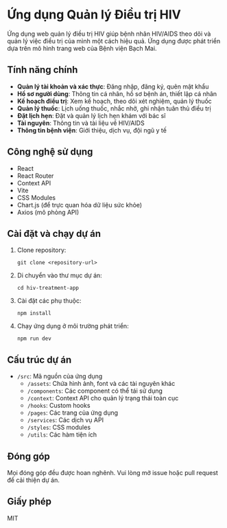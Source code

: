 # Ứng dụng Quản lý Điều trị HIV

Ứng dụng web quản lý điều trị HIV giúp bệnh nhân HIV/AIDS theo dõi và quản lý việc điều trị của mình một cách hiệu quả. Ứng dụng được phát triển dựa trên mô hình trang web của Bệnh viện Bạch Mai.

## Tính năng chính

- **Quản lý tài khoản và xác thực**: Đăng nhập, đăng ký, quên mật khẩu
- **Hồ sơ người dùng**: Thông tin cá nhân, hồ sơ bệnh án, thiết lập cá nhân
- **Kế hoạch điều trị**: Xem kế hoạch, theo dõi xét nghiệm, quản lý thuốc
- **Quản lý thuốc**: Lịch uống thuốc, nhắc nhở, ghi nhận tuân thủ điều trị
- **Đặt lịch hẹn**: Đặt và quản lý lịch hẹn khám với bác sĩ
- **Tài nguyên**: Thông tin và tài liệu về HIV/AIDS
- **Thông tin bệnh viện**: Giới thiệu, dịch vụ, đội ngũ y tế

## Công nghệ sử dụng

- React
- React Router
- Context API
- Vite
- CSS Modules
- Chart.js (để trực quan hóa dữ liệu sức khỏe)
- Axios (mô phỏng API)

## Cài đặt và chạy dự án

1. Clone repository:
   ```
   git clone <repository-url>
   ```

2. Di chuyển vào thư mục dự án:
   ```
   cd hiv-treatment-app
   ```

3. Cài đặt các phụ thuộc:
   ```
   npm install
   ```

4. Chạy ứng dụng ở môi trường phát triển:
   ```
   npm run dev
   ```

## Cấu trúc dự án

- `/src`: Mã nguồn của ứng dụng
  - `/assets`: Chứa hình ảnh, font và các tài nguyên khác
  - `/components`: Các component có thể tái sử dụng
  - `/context`: Context API cho quản lý trạng thái toàn cục
  - `/hooks`: Custom hooks
  - `/pages`: Các trang của ứng dụng
  - `/services`: Các dịch vụ API
  - `/styles`: CSS modules
  - `/utils`: Các hàm tiện ích

## Đóng góp

Mọi đóng góp đều được hoan nghênh. Vui lòng mở issue hoặc pull request để cải thiện dự án.

## Giấy phép

MIT
